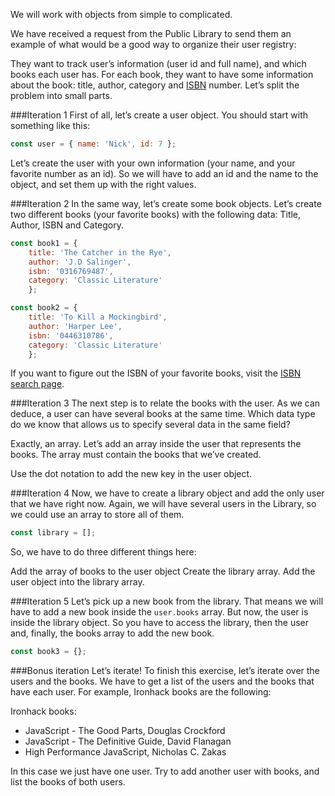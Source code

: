 We will work with objects from simple to complicated.

We have received a request from the Public Library to send them an example of what would be a good way to organize their user registry:

They want to track user’s information (user id and full name), and which books each user has.
For each book, they want to have some information about the book: title, author, category and [ISBN](https://en.wikipedia.org/wiki/International_Standard_Book_Number) number.
Let’s split the problem into small parts.

###Iteration 1
First of all, let’s create a user object. You should start with something like this:

```javascript
const user = { name: 'Nick', id: 7 };
```

Let’s create the user with your own information (your name, and your favorite number as an id). So we will have to add an id and the name to the object, and set them up with the right values.

###Iteration 2
In the same way, let’s create some book objects. Let’s create two different books (your favorite books) with the following data: Title, Author, ISBN and Category.

```javascript
const book1 = {
    title: 'The Catcher in the Rye',
    author: 'J.D Salinger',
    isbn: '0316769487',
    category: 'Classic Literature'
    };

const book2 = {
    title: 'To Kill a Mockingbird',
    author: 'Harper Lee',
    isbn: '0446310786',
    category: 'Classic Literature'
    };
```

If you want to figure out the ISBN of your favorite books, visit the [ISBN search page](http://www.isbnsearch.org/).

###Iteration 3
The next step is to relate the books with the user. As we can deduce, a user can have several books at the same time. Which data type do we know that allows us to specify several data in the same field?

Exactly, an array. Let’s add an array inside the user that represents the books. The array must contain the books that we’ve created.

Use the dot notation to add the new key in the user object.

###Iteration 4
Now, we have to create a library object and add the only user that we have right now. Again, we will have several users in the Library, so we could use an array to store all of them.

```javascript
const library = [];
```

So, we have to do three different things here:

Add the array of books to the user object
Create the library array.
Add the user object into the library array.

###Iteration 5
Let’s pick up a new book from the library. That means we will have to add a new book inside the `user.books` array. But now, the user is inside the library object. So you have to access the library, then the user and, finally, the books array to add the new book.

```javascript
const book3 = {};
```

###Bonus iteration
Let’s iterate! To finish this exercise, let’s iterate over the users and the books. We have to get a list of the users and the books that have each user. For example, Ironhack books are the following:

Ironhack books:

- JavaScript - The Good Parts, Douglas Crockford
- JavaScript - The Definitive Guide, David Flanagan
- High Performance JavaScript, Nicholas C. Zakas

In this case we just have one user. Try to add another user with books, and list the books of both users.